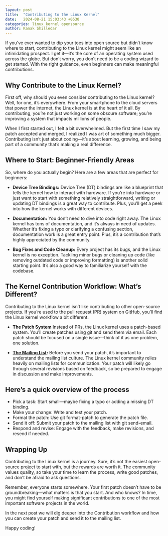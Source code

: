 ```yaml
---
layout: post
title:  "Contributing to the Linux Kernel"
date:   2024-08-21 15:03:43 +0530
categories: linux kernel opensource
author: Kanak Shilledar
---
```


If you’ve ever wanted to dip your toes into open source but
didn’t know where to start, contributing to the Linux kernel
might seem like an intimidating prospect. I get it—it’s the
core of an operating system used across the globe. But don’t
worry, you don’t need to be a coding wizard to get started.
With the right guidance, even beginners can make meaningful
contributions.

## Why Contribute to the Linux Kernel?

First off, why should you even consider contributing to the
Linux kernel? Well, for one, it’s everywhere. From your
smartphone to the cloud servers that power the internet, the
Linux kernel is at the heart of it all. By contributing,
you’re not just working on some obscure software; you’re
improving a system that impacts millions of people.

When I first started out, I felt a bit overwhelmed. But the
first time I saw my patch accepted and merged, I realized I was
art of something much bigger. Contributing isn’t just about
coding—it’s about learning, growing, and being part of a
community that’s making a real difference.

## Where to Start: Beginner-Friendly Areas

So, where do you actually begin? Here are a few areas that are
perfect for beginners:

- **Device Tree Bindings:**
    Device Tree (DT) bindings are like a blueprint that tells the
    kernel how to interact with hardware. If you’re into hardware
    or just want to start with something relatively straightforward,
    writing or updating DT bindings is a great way to contribute.
    Plus, you’ll get a peek into how the kernel works with different devices.

- **Documentation:**
   You don’t need to dive into code right away. The Linux kernel has
   tons of documentation, and it’s always in need of updates. Whether it’s
   fixing a typo or clarifying a confusing section, documentation work is a
   great entry point. Plus, it’s a contribution that’s highly appreciated by
   the community.

- **Bug Fixes and Code Cleanup:**
   Every project has its bugs, and the Linux kernel is no exception. Tackling
   minor bugs or cleaning up code (like removing outdated code or improving
   formatting) is another solid starting point. It’s also a good way to
   familiarize yourself with the codebase.

## The Kernel Contribution Workflow: What’s Different?

Contributing to the Linux kernel isn’t like contributing to other open-source
projects. If you’re used to the pull request (PR) system on GitHub, you’ll find
the Linux kernel workflow a bit different.

- **The Patch System**
   Instead of PRs, the Linux kernel uses a patch-based system. You’ll create
   patches using git and send them via email. Each patch should be focused
   on a single issue—think of it as one problem, one solution.

- **[The Mailing List](https://lore.kernel.org):**
   Before you send your patch, it’s important to understand the mailing list
   culture. The Linux kernel community relies heavily on mailing lists for
   communication. Your patch will likely go through several revisions based
   on feedback, so be prepared to engage in discussion and make improvements.

## Here’s a quick overview of the process

- Pick a task: Start small—maybe fixing a typo or adding a missing DT binding.
- Make your change: Write and test your patch.
- Format the patch: Use git format-patch to generate the patch file.
- Send it off: Submit your patch to the mailing list with git send-email.
- Respond and revise: Engage with the feedback, make revisions, and resend if needed.

## Wrapping Up

Contributing to the Linux kernel is a journey. Sure, it’s not the easiest
open-source project to start with, but the rewards are worth it. The community
values quality, so take your time to learn the process, write good patches, and
don’t be afraid to ask questions.

Remember, everyone starts somewhere. Your first patch doesn’t have to be
groundbreaking—what matters is that you start. And who knows? In time, you might
find yourself making significant contributions to one of the most important
software projects in the world.

In the next post we will dig deeper into the Contribution workflow and how
you can create your patch and send it to the mailing list.

Happy coding!
